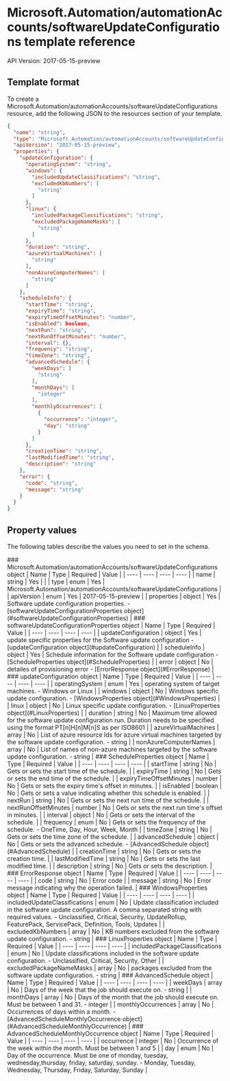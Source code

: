 # Microsoft.Automation/automationAccounts/softwareUpdateConfigurations template reference
API Version: 2017-05-15-preview
## Template format

To create a Microsoft.Automation/automationAccounts/softwareUpdateConfigurations resource, add the following JSON to the resources section of your template.

```json
{
  "name": "string",
  "type": "Microsoft.Automation/automationAccounts/softwareUpdateConfigurations",
  "apiVersion": "2017-05-15-preview",
  "properties": {
    "updateConfiguration": {
      "operatingSystem": "string",
      "windows": {
        "includedUpdateClassifications": "string",
        "excludedKbNumbers": [
          "string"
        ]
      },
      "linux": {
        "includedPackageClassifications": "string",
        "excludedPackageNameMasks": [
          "string"
        ]
      },
      "duration": "string",
      "azureVirtualMachines": [
        "string"
      ],
      "nonAzureComputerNames": [
        "string"
      ]
    },
    "scheduleInfo": {
      "startTime": "string",
      "expiryTime": "string",
      "expiryTimeOffsetMinutes": "number",
      "isEnabled": boolean,
      "nextRun": "string",
      "nextRunOffsetMinutes": "number",
      "interval": {},
      "frequency": "string",
      "timeZone": "string",
      "advancedSchedule": {
        "weekDays": [
          "string"
        ],
        "monthDays": [
          "integer"
        ],
        "monthlyOccurrences": [
          {
            "occurrence": "integer",
            "day": "string"
          }
        ]
      },
      "creationTime": "string",
      "lastModifiedTime": "string",
      "description": "string"
    },
    "error": {
      "code": "string",
      "message": "string"
    }
  }
}
```
## Property values

The following tables describe the values you need to set in the schema.

<a id="Microsoft.Automation/automationAccounts/softwareUpdateConfigurations" />
### Microsoft.Automation/automationAccounts/softwareUpdateConfigurations object
|  Name | Type | Required | Value |
|  ---- | ---- | ---- | ---- |
|  name | string | Yes |  |
|  type | enum | Yes | Microsoft.Automation/automationAccounts/softwareUpdateConfigurations |
|  apiVersion | enum | Yes | 2017-05-15-preview |
|  properties | object | Yes | Software update configuration properties. - [softwareUpdateConfigurationProperties object](#softwareUpdateConfigurationProperties) |


<a id="softwareUpdateConfigurationProperties" />
### softwareUpdateConfigurationProperties object
|  Name | Type | Required | Value |
|  ---- | ---- | ---- | ---- |
|  updateConfiguration | object | Yes | update specific properties for the Software update configuration - [updateConfiguration object](#updateConfiguration) |
|  scheduleInfo | object | Yes | Schedule information for the Software update configuration - [ScheduleProperties object](#ScheduleProperties) |
|  error | object | No | detailes of provisioning error - [ErrorResponse object](#ErrorResponse) |


<a id="updateConfiguration" />
### updateConfiguration object
|  Name | Type | Required | Value |
|  ---- | ---- | ---- | ---- |
|  operatingSystem | enum | Yes | operating system of target machines. - Windows or Linux |
|  windows | object | No | Windows specific update configuration. - [WindowsProperties object](#WindowsProperties) |
|  linux | object | No | Linux specific update configuration. - [LinuxProperties object](#LinuxProperties) |
|  duration | string | No | Maximum time allowed for the software update configuration run. Duration needs to be specified using the format PT[n]H[n]M[n]S as per ISO8601 |
|  azureVirtualMachines | array | No | List of azure resource Ids for azure virtual machines targeted by the software update configuration. - string |
|  nonAzureComputerNames | array | No | List of names of non-azure machines targeted by the software update configuration. - string |


<a id="ScheduleProperties" />
### ScheduleProperties object
|  Name | Type | Required | Value |
|  ---- | ---- | ---- | ---- |
|  startTime | string | No | Gets or sets the start time of the schedule. |
|  expiryTime | string | No | Gets or sets the end time of the schedule. |
|  expiryTimeOffsetMinutes | number | No | Gets or sets the expiry time's offset in minutes. |
|  isEnabled | boolean | No | Gets or sets a value indicating whether this schedule is enabled. |
|  nextRun | string | No | Gets or sets the next run time of the schedule. |
|  nextRunOffsetMinutes | number | No | Gets or sets the next run time's offset in minutes. |
|  interval | object | No | Gets or sets the interval of the schedule. |
|  frequency | enum | No | Gets or sets the frequency of the schedule. - OneTime, Day, Hour, Week, Month |
|  timeZone | string | No | Gets or sets the time zone of the schedule. |
|  advancedSchedule | object | No | Gets or sets the advanced schedule. - [AdvancedSchedule object](#AdvancedSchedule) |
|  creationTime | string | No | Gets or sets the creation time. |
|  lastModifiedTime | string | No | Gets or sets the last modified time. |
|  description | string | No | Gets or sets the description. |


<a id="ErrorResponse" />
### ErrorResponse object
|  Name | Type | Required | Value |
|  ---- | ---- | ---- | ---- |
|  code | string | No | Error code |
|  message | string | No | Error message indicating why the operation failed. |


<a id="WindowsProperties" />
### WindowsProperties object
|  Name | Type | Required | Value |
|  ---- | ---- | ---- | ---- |
|  includedUpdateClassifications | enum | No | Update classification included in the software update configuration. A comma separated string with required values. - Unclassified, Critical, Security, UpdateRollup, FeaturePack, ServicePack, Definition, Tools, Updates |
|  excludedKbNumbers | array | No | KB numbers excluded from the software update configuration. - string |


<a id="LinuxProperties" />
### LinuxProperties object
|  Name | Type | Required | Value |
|  ---- | ---- | ---- | ---- |
|  includedPackageClassifications | enum | No | Update classifications included in the software update configuration. - Unclassified, Critical, Security, Other |
|  excludedPackageNameMasks | array | No | packages excluded from the software update configuration. - string |


<a id="AdvancedSchedule" />
### AdvancedSchedule object
|  Name | Type | Required | Value |
|  ---- | ---- | ---- | ---- |
|  weekDays | array | No | Days of the week that the job should execute on. - string |
|  monthDays | array | No | Days of the month that the job should execute on. Must be between 1 and 31. - integer |
|  monthlyOccurrences | array | No | Occurrences of days within a month. - [AdvancedScheduleMonthlyOccurrence object](#AdvancedScheduleMonthlyOccurrence) |


<a id="AdvancedScheduleMonthlyOccurrence" />
### AdvancedScheduleMonthlyOccurrence object
|  Name | Type | Required | Value |
|  ---- | ---- | ---- | ---- |
|  occurrence | integer | No | Occurrence of the week within the month. Must be between 1 and 5 |
|  day | enum | No | Day of the occurrence. Must be one of monday, tuesday, wednesday,thursday, friday, saturday, sunday. - Monday, Tuesday, Wednesday, Thursday, Friday, Saturday, Sunday |

